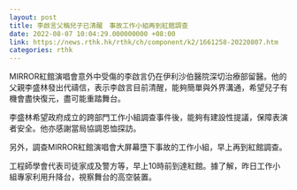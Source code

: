 ```yaml
---
layout: post
title: 李啟言父稱兒子已清醒　事故工作小組再到紅館調查　
date: 2022-08-07 10:04:29.000000000 +08:00
link: https://news.rthk.hk/rthk/ch/component/k2/1661258-20220807.htm
categories: rthk
---
```


MIRROR紅館演唱會意外中受傷的李啟言仍在伊利沙伯醫院深切治療部留醫。他的父親李盛林發出代禱信，表示李啟言目前清醒，能夠簡單與外界溝通，希望兒子有機會盡快復元，盡可能重踏舞台。

李盛林希望政府成立的跨部門工作小組調查事件後，能夠有建設性提議，保障表演者安全。他亦感謝當局協調恩恤探訪。

另外，調查MIRROR紅館演唱會大屏幕墮下事故的工作小組，早上再到紅館調查。

工程師學會代表司徒家成及警方等，早上10時前到達紅館。據了解，昨日工作小組專家利用升降台，視察舞台的高空裝置。
